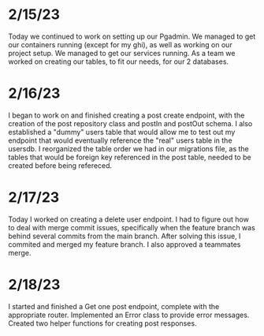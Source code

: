 # 2/15/23
Today we continued to work on setting up our Pgadmin. We managed to get our containers running (except for my ghi), as well as working on our project setup. We managed to get our services running. As a team we worked on creating our tables, to fit our needs, for our 2 databases.

# 2/16/23
I began to work on and finished creating a post create endpoint, with the creation of the post repository class and postIn and postOut schema. I also established a "dummy" users table that would allow me to test out my endpoint that would eventually reference the "real" users table in the usersdb. I reorganized the table order we had in our migrations file, as the tables that would be foreign key referenced in the post table, needed to be created before being refereced.


# 2/17/23
Today I worked on creating a delete user endpoint. I had to figure out how to deal with merge commit issues, specifically when the feature branch was behind several commits from the main branch. After solving this issue, I commited and merged my feature branch. I also approved a teammates merge.

# 2/18/23
I started and finished a Get one post endpoint, complete with the appropriate router. Implemented an Error class to provide error messages. Created two helper functions for creating post responses.
